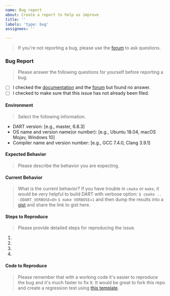 ```yaml
---
name: Bug report
about: Create a report to help us improve
title: ''
labels: 'type: bug'
assignees: ''

---
```


> If you're not reporting a bug, please use the [forum](https://dartsim.discourse.group/) to ask questions.

### Bug Report
> Please answer the following questions for yourself before reporting a bug.
- [ ] I checked the [documentation](http://dartsim.github.io/) and the [forum](https://dartsim.discourse.group/) but found no answer.
- [ ] I checked to make sure that this issue has not already been filed.

#### Environment
> Select the following information.
* DART version: [e.g., master, 6.8.3]
* OS name and version name(or number): [e.g., Ubuntu 18.04, macOS Mojav, Windows 10]
* Compiler name and version number: [e.g., GCC 7.4.0, Clang 3.9.1]

#### Expected Behavior
> Please describe the behavior you are expecting.

#### Current Behavior
> What is the current behavior?
> If you have trouble in `cmake` or `make`, it would be very helpful to build DART with verbose option:
> `$ cmake .. -DDART_VERBOSE=On`
> `$ make VERBOSE=1`
> and then dump the results into a [gist](https://gist.github.com/) and share the link to gist here.

#### Steps to Reproduce
> Please provide detailed steps for reproducing the issue.
1. 
2. 
3. 
4. 

#### Code to Reproduce
> Please remember that with a working code it's easier to reproduce the bug and it's much faster to fix it.
> It would be great to fork this repo and create a regression test using [this template](https://github.com/dartsim/dart/blob/master/unittests/regression/test_Issue000Template.cpp).
